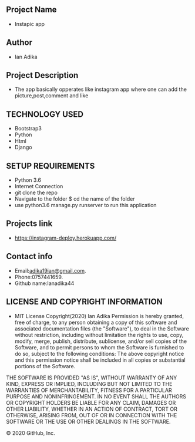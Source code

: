 ## Project Name
- Instapic app

## Author 
- Ian Adika

## Project Description
- The app basically opperates like instagram app where one can add the picture,post,comment and like

## TECHNOLOGY USED
- Bootstrap3
- Python 
- Html
- Django

## SETUP REQUIREMENTS
- Python 3.6
- Internet Connection
- git clone the repo
- Navigate to the folder $ cd  the name of the folder
- use python3.6 manage.py runserver to run this              application

## Projects link
- https://instagram-deploy.herokuapp.com/

## Contact info
- Email:adika19ian@gmail.com.
- Phone:0757441659.
- Github name:Ianadika44

## LICENSE AND COPYRIGHT INFORMATION
- MIT License Copyright(2020) Ian Adika Permission is hereby granted, free of charge, to any person obtaining a copy of this software and associated documentation files (the "Software"), to deal in the Software without restriction, including without limitation the rights to use, copy, modify, merge, publish, distribute, sublicense, and/or sell copies of the Software, and to permit persons to whom the Software is furnished to do so, subject to the following conditions: The above copyright notice and this permission notice shall be included in all copies or substantial portions of the Software.

THE SOFTWARE IS PROVIDED "AS IS", WITHOUT WARRANTY OF ANY KIND, EXPRESS OR IMPLIED, INCLUDING BUT NOT LIMITED TO THE WARRANTIES OF MERCHANTABILITY, FITNESS FOR A PARTICULAR PURPOSE AND NONINFRINGEMENT. IN NO EVENT SHALL THE AUTHORS OR COPYRIGHT HOLDERS BE LIABLE FOR ANY CLAIM, DAMAGES OR OTHER LIABILITY, WHETHER IN AN ACTION OF CONTRACT, TORT OR OTHERWISE, ARISING FROM, OUT OF OR IN CONNECTION WITH THE SOFTWARE OR THE USE OR OTHER DEALINGS IN THE SOFTWARE.

© 2020 GitHub, Inc.
